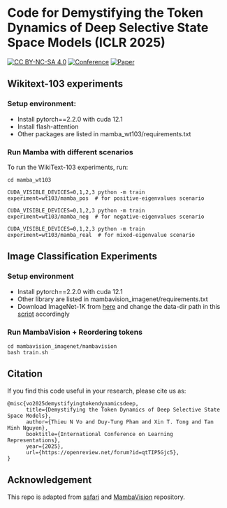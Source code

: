 # Code for Demystifying the Token Dynamics of Deep Selective State Space Models (ICLR 2025)

[![CC BY-NC-SA 4.0](https://img.shields.io/badge/license-CC--BY--NC--SA--4.0-lightgrey)](https://creativecommons.org/licenses/by-nc-sa/4.0/)
[![Conference](https://img.shields.io/badge/ICLR-2025-blue)](https://iclr.cc/Conferences/2025)
[![Paper](https://img.shields.io/badge/Paper-OpenReview-red)](https://openreview.net/forum?id=qtTIP5Gjc5)

## Wikitext-103 experiments

### Setup environment: 
- Install pytorch==2.2.0 with cuda 12.1
- Install flash-attention
- Other packages are listed in mamba_wt103/requirements.txt

### Run Mamba with different scenarios
To run the WikiText-103 experiments, run:

```
cd mamba_wt103

CUDA_VISIBLE_DEVICES=0,1,2,3 python -m train experiment=wt103/mamba_pos  # for positive-eigenvalues scenario

CUDA_VISIBLE_DEVICES=0,1,2,3 python -m train experiment=wt103/mamba_neg  # for negative-eigenvalues scenario

CUDA_VISIBLE_DEVICES=0,1,2,3 python -m train experiment=wt103/mamba_real  # for mixed-eigenvalue scenario
```

## Image Classification Experiments

### Setup environment
- Install pytorch==2.2.0 with cuda 12.1
- Other library are listed in mambavision_imagenet/requirements.txt
- Download ImageNet-1K from [here](https://image-net.org/download.php) and change the data-dir path in this [script](mambavision/train.sh) accordingly

### Run MambaVision + Reordering tokens

```
cd mambavision_imagenet/mambavision
bash train.sh
```

## Citation
If you find this code useful in your research, please cite us as:

```
@misc{vo2025demystifyingtokendynamicsdeep,
      title={Demystifying the Token Dynamics of Deep Selective State Space Models}, 
      author={Thieu N Vo and Duy-Tung Pham and Xin T. Tong and Tan Minh Nguyen},
      booktitle={International Conference on Learning Representations},
      year={2025},
      url={https://openreview.net/forum?id=qtTIP5Gjc5}, 
}
```

## Acknowledgement
This repo is adapted from [safari](https://github.com/HazyResearch/safari) and [MambaVision](https://github.com/NVlabs/MambaVision) repository.